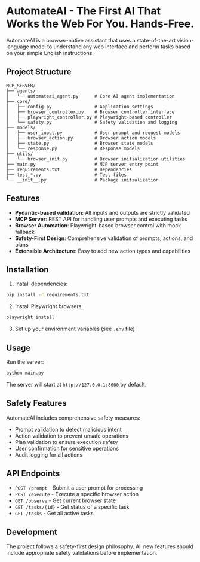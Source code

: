 # AutomateAI - The First AI That Works the Web For You. Hands-Free.

AutomateAI is a browser-native assistant that uses a state-of-the-art vision-language model to understand any web interface and perform tasks based on your simple English instructions.

## Project Structure

```
MCP_SERVER/
├── agents/
│   └── automateai_agent.py      # Core AI agent implementation
├── core/
│   ├── config.py                # Application settings
│   ├── browser_controller.py    # Browser controller interface
│   ├── playwright_controller.py # Playwright-based controller
│   └── safety.py                # Safety validation and logging
├── models/
│   ├── user_input.py            # User prompt and request models
│   ├── browser_action.py        # Browser action models
│   ├── state.py                 # Browser state models
│   └── response.py              # Response models
├── utils/
│   └── browser_init.py          # Browser initialization utilities
├── main.py                      # MCP server entry point
├── requirements.txt             # Dependencies
├── test_*.py                    # Test files
└── __init__.py                  # Package initialization
```

## Features

- **Pydantic-based validation**: All inputs and outputs are strictly validated
- **MCP Server**: REST API for handling user prompts and executing tasks
- **Browser Automation**: Playwright-based browser control with mock fallback
- **Safety-First Design**: Comprehensive validation of prompts, actions, and plans
- **Extensible Architecture**: Easy to add new action types and capabilities

## Installation

1. Install dependencies:
```bash
pip install -r requirements.txt
```

2. Install Playwright browsers:
```bash
playwright install
```

3. Set up your environment variables (see `.env` file)

## Usage

Run the server:
```bash
python main.py
```

The server will start at `http://127.0.0.1:8000` by default.

## Safety Features

AutomateAI includes comprehensive safety measures:

- Prompt validation to detect malicious intent
- Action validation to prevent unsafe operations
- Plan validation to ensure execution safety
- User confirmation for sensitive operations
- Audit logging for all actions

## API Endpoints

- `POST /prompt` - Submit a user prompt for processing
- `POST /execute` - Execute a specific browser action
- `GET /observe` - Get current browser state
- `GET /tasks/{id}` - Get status of a specific task
- `GET /tasks` - Get all active tasks

## Development

The project follows a safety-first design philosophy. All new features should include appropriate safety validations before implementation.